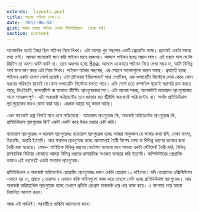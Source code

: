 ```yaml
---
extends: _layouts.post
title: সহজে পাইথন শেখা-০১
date: '2012-06-04'
gist: সহজ ভাষায় পাইথন শেখার টিউটোরিয়াল। (প্রথম পর্ব)
section: content
---
```


অনেকদিন ধরেই ইচ্ছা ছিল পাইথন নিয়ে লিখব। এটা আমার খুব পছন্দের একটি প্রোগ্রামিং ভাষা। প্রথেমই একটা মজার তথ্য দেই। আমরা অনেকেই মনে করি পাইথন মানে অজগর। আসলে পাইথন হচ্ছে ময়াল সাপ। এই ময়াল সাপ যে কি জিনিস তা অবশ্য আমি জানি না। তবে অজগর হচ্ছে Boa. আসলে একেবারে পাইথন নিয়ে লেখা সম্ভব না, আমি বিভিন্ন পর্বে ভাগ ভাগ করে এটা নিয়ে লিখব। পাইথন আমার পছন্দের, এর পেছনে অনেকগুলো কারন আছে। প্রথমেই হচ্ছে পাইথন একটা ওপেন সোর্স প্রজেক্ট। এটা প্লাটফরম ইন্ডিপেন্ডেন্ট আর পোর্টেবল, এক অপারেটিং সিস্টেমে লেখা কোড কোন ধরনের পরিবর্তন ছাড়াই যে কোন অপারেটিং সিস্টেমে চলতে পারে। এটা সোর্স হতে কম্পাইল ছাড়াই সরাসরি রান করতে পারে, পিএইচপি, জাভাস্ক্রীপ্ট বা অন্যান্য স্ক্রীপ্টিং ল্যাংগুয়েজের মত। এটা অনেক সহজ, অনেকটাই ন্যাচারাল ল্যাংগুয়েজের সাথে সামঞ্জস্যপূর্ণ। এটা অবজেক্ট অরিয়েন্টেড তবে জাভার মত স্ট্রীক্টলি অবজেক্টে অরিয়েন্টেড না। অর্থাৎ প্রসিডিউরাল ল্যাংগুয়েজের মতও কোড করা যায়। এরকম আরো বহু কারন আছে।

এখন কয়েকটা প্রশ্ন নিশ্চই মনে এসে দাড়িয়েছে। ন্যাচারাল ল্যাংগুয়েজ কি, অবজেক্ট অরিয়েন্টেড ল্যাংগুয়েজ কি, প্রসিডিউরাল ল্যাংগুয়েজ কি? একটা একটা করে উত্তর দেয়ার চেষ্টা করি।

ন্যাচারাল ল্যাংগুয়েজ ও ফরমাল ল্যাংগুয়েজঃ ন্যাচারাল ল্যাংগুয়েজ হচ্ছে আমরা মানুষজন যে ভাষায় কথা বলি, যেমন বাংলা, ইংরেজি, আরবি ইত্যাদি। আর ফরমাল ল্যাংগুয়েজ হচ্ছে আমাদেরই তৈরী বিশেষ ভাষা যা বিভিন্ন ধরনের কাজের জন্য তৈরী করা হয়েছে। যেমন- গাণিতিক বিভিন্ন ধরনের নোটেশন ব্যবহার করে আমরা একটা স্টেটমেন্ট তৈরী করি, বিভিন্ন রাসায়নিক বিক্রিয়া বোঝাতে আমরা বিভিন্ন ধরনের রাসায়নিক সংকেত ব্যবহার করি ইত্যাদি। কম্পিউটারের প্রোগ্রামিং ভাষাও এই ধরনেরই একটা ফরমাল ল্যাংগুয়েজ।

প্রসিডিউরাল ও অবজেক্ট অরিয়েন্টেড প্রোগ্রামিং ল্যাংগুয়েজঃ ধরুন একটা প্রোগ্রাম ১০ লাইনের। যদি প্রোগ্রামের এক্সিকিউশন এভাবে হয় যে, প্রথমে ১ তারপর ২ এভাবে বাকি লাইনগুলো কাজ করে তাহলে সেটা হচ্ছে প্রসিডিউরাল ল্যাংগুয়েজ। আর অবজেক্ট অরিয়েন্টেড ল্যাংগুয়েজ হচ্ছে যেখানে প্রতিটা প্রোগ্রাম অবজেক্ট ধরে ধরে কাজ করে। এ ব্যাপারে পরে আরো বিস্তারিত আলাপ করব।

আজ এই পর্যন্তই। পরবর্তীতে বাকিটা আলোচনা করব।
